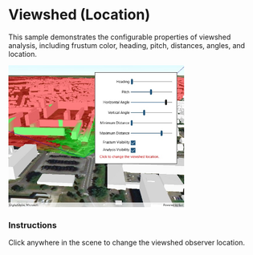 # Viewshed (Location)

This sample demonstrates the configurable properties of viewshed analysis, including frustum color, heading, pitch, distances, angles, and location.

<img src="ViewshedLocation.jpg" width="350"/>

### Instructions

Click anywhere in the scene to change the viewshed observer location.